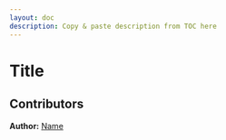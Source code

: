 ```yaml
---
layout: doc
description: Copy & paste description from TOC here
---
```

# Title

## Contributors

**Author:** [Name](URL)

